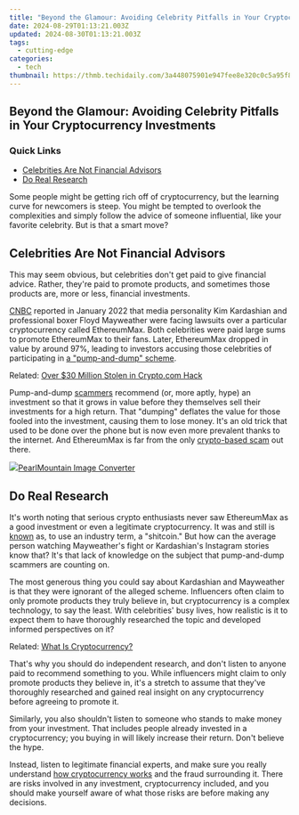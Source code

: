 ```yaml
---
title: "Beyond the Glamour: Avoiding Celebrity Pitfalls in Your Cryptocurrency Investments"
date: 2024-08-29T01:13:21.003Z
updated: 2024-08-30T01:13:21.003Z
tags:
  - cutting-edge
categories:
  - tech
thumbnail: https://thmb.techidaily.com/3a448075901e947fee8e320c0c5a95f89ce7a4052450ea56afaa9bb89b557f6f.jpg
---
```


## Beyond the Glamour: Avoiding Celebrity Pitfalls in Your Cryptocurrency Investments

### Quick Links

* [Celebrities Are Not Financial Advisors](https://techidaily.com/how-do-i-reset-my-honor-x50i-phone-without-technical-knowledge-drfone-by-drfone-reset-android-reset-android/)
* [Do Real Research](https://sound-issues.techidaily.com/effective-solutions-to-fix-your-sennheiser-gaming-headset-microphone-problems/)

 Some people might be getting rich off of cryptocurrency, but the learning curve for newcomers is steep. You might be tempted to overlook the complexities and simply follow the advice of someone influential, like your favorite celebrity. But is that a smart move?

##  Celebrities Are Not Financial Advisors

 This may seem obvious, but celebrities don't get paid to give financial advice. Rather, they're paid to promote products, and sometimes those products are, more or less, financial investments.

[CNBC](https://www.cnbc.com/2022/01/12/kim-kardashian-and-floyd-mayweather-sued-over-alleged-crypto-scam.html) reported in January 2022 that media personality Kim Kardashian and professional boxer Floyd Mayweather were facing lawsuits over a particular cryptocurrency called EthereumMax. Both celebrities were paid large sums to promote EthereumMax to their fans. Later, EthereumMax dropped in value by around 97%, leading to investors accusing those celebrities of participating in [a "pump-and-dump" scheme](https://www.investopedia.com/ask/answers/05/061205.asp).

Related: [Over $30 Million Stolen in Crypto.com Hack](https://fox-http.techidaily.com/new-essential-top-5-iphone-podcast-aggregators-for-2024/) 

 Pump-and-dump [scammers](https://instagram-videos.techidaily.com/updated-2024-approved-crafted-for-quality-converting-ipv-files-from-instagram-to-mp4/) recommend (or, more aptly, hype) an investment so that it grows in value before they themselves sell their investments for a high return. That "dumping" deflates the value for those fooled into the investment, causing them to lose money. It's an old trick that used to be done over the phone but is now even more prevalent thanks to the internet. And EthereumMax is far from the only [crypto-based scam](https://fox-http.techidaily.com/new-essential-top-5-iphone-podcast-aggregators-for-2024/) out there.

<!-- affiliate ads begin -->
<a href="https://secure.2checkout.com/order/checkout.php?PRODS=4550420&QTY=1&AFFILIATE=108875&CART=1"><img src="https://www.pearlmountainsoft.com/n_img/product/pic/f_02.jpg" border="0">PearlMountain Image Converter</a>
<!-- affiliate ads end -->
##  Do Real Research

 It's worth noting that serious crypto enthusiasts never saw EthereumMax as a good investment or even a legitimate cryptocurrency. It was and still is [known](https://www.reddit.com/r/CryptoCurrency/comments/pmyxgu/if%5Fyou%5Fbought%5Fsome%5Fshitcoin%5Fbecause%5Fsome/) as, to use an industry term, a "shitcoin." But how can the average person watching Mayweather's fight or Kardashian's Instagram stories know that? It's that lack of knowledge on the subject that pump-and-dump scammers are counting on.

 The most generous thing you could say about Kardashian and Mayweather is that they were ignorant of the alleged scheme. Influencers often claim to only promote products they truly believe in, but cryptocurrency is a complex technology, to say the least. With celebrities' busy lives, how realistic is it to expect them to have thoroughly researched the topic and developed informed perspectives on it?

Related: [What Is Cryptocurrency?](https://sim-unlock.techidaily.com/in-2024-top-11-free-apps-to-check-imei-on-itel-p40plus-phones-by-drfone-android/) 

 That's why you should do independent research, and don't listen to anyone paid to recommend something to you. While influencers might claim to only promote products they believe in, it's a stretch to assume that they've thoroughly researched and gained real insight on any cryptocurrency before agreeing to promote it.

 Similarly, you also shouldn't listen to someone who stands to make money from your investment. That includes people already invested in a cryptocurrency; you buying in will likely increase their return. Don't believe the hype.

 Instead, listen to legitimate financial experts, and make sure you really understand [how cryptocurrency works](https://sim-unlock.techidaily.com/in-2024-top-11-free-apps-to-check-imei-on-itel-p40plus-phones-by-drfone-android/) and the fraud surrounding it. There are risks involved in any investment, cryptocurrency included, and you should make yourself aware of what those risks are before making any decisions.

<ins class="adsbygoogle"
     style="display:block"
     data-ad-format="autorelaxed"
     data-ad-client="ca-pub-7571918770474297"
     data-ad-slot="1223367746"></ins>



<ins class="adsbygoogle"
     style="display:block"
     data-ad-client="ca-pub-7571918770474297"
     data-ad-slot="8358498916"
     data-ad-format="auto"
     data-full-width-responsive="true"></ins>


